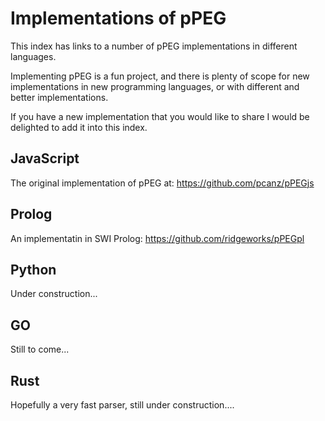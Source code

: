 #   Implementations of pPEG

This index has links to a number of pPEG implementations in different languages.

Implementing pPEG is a fun project, and there is plenty of scope for new implementations in new programming languages, or with different and better implementations.

If you have a new implementation that you would like to share I would be delighted to add it into this index.

## JavaScript

The original implementation of pPEG at: <https://github.com/pcanz/pPEGjs>

## Prolog

An implementatin in SWI Prolog: <https://github.com/ridgeworks/pPEGpl>

## Python

Under construction...

## GO

Still to come...

## Rust

Hopefully a very fast parser, still under construction....


